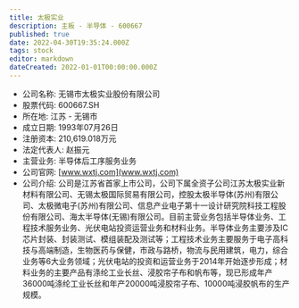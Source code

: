 ```yaml
---
title: 太极实业
description: 主板 - 半导体 - 600667
published: true
date: 2022-04-30T19:35:24.000Z
tags: stock
editor: markdown
dateCreated: 2022-01-01T00:00:00.000Z
---
```


- 公司名称: 无锡市太极实业股份有限公司
- 股票代码: 600667.SH
- 所在地: 江苏 - 无锡市
- 成立日期: 1993年07月26日
- 注册资本: 210,619.018万元
- 法定代表人: 赵振元
- 主营业务: 半导体后工序服务业务
- 公司官网: [www.wxtj.com](www.wxtj.com)
- 公司介绍: 公司是江苏省首家上市公司，公司下属全资子公司江苏太极实业新材料有限公司、无锡太极国际贸易有限公司，控股太极半导体(苏州)有限公司、太极微电子(苏州)有限公司、信息产业电子第十一设计研究院科技工程股份有限公司、海太半导体(无锡)有限公司。目前主营业务包括半导体业务、工程技术服务业务、光伏电站投资运营业务和材料业务。半导体业务主要涉及IC芯片封装、封装测试、模组装配及测试等；工程技术业务主要服务于电子高科技与高端制造，生物医药与保健，市政与路桥，物流与民用建筑，电力，综合业务等6大业务领域；光伏电站的投资和运营业务于2014年开始逐步形成；材料业务的主要产品有涤纶工业长丝、浸胶帘子布和帆布等，现已形成年产36000吨涤纶工业长丝和年产20000吨浸胶帘子布、10000吨浸胶帆布的生产规模。


